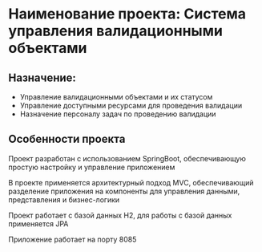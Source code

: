 # Наименование проекта: Система управления валидационными объектами

## Назначение:
* Управление валидационными объектами и их статусом
* Управление доступными ресурсами для проведения валидации
* Назначение персоналу задач по проведению валидации

## Особенности проекта

Проект разработан с использованием SpringBoot, обеспечивающую простую настройку и управление приложением

В проекте применяется архитектурный подход MVC, обеспечивающий разделение приложения на компоненты для управления данными,
представления и бизнес-логики

Проект работает с базой данных H2, для работы с базой данных применяется JPA

Приложение работает на порту 8085
